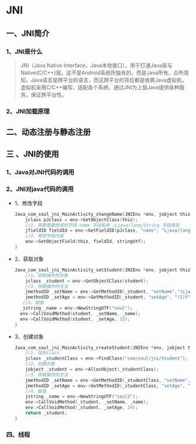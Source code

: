 # JNI

## 一、JNI简介

### 1、JNI是什么

> JNI（Java Native Interface，Java本地接口），用于打通Java层与Native(C/C++)层。这不是Android系统所独有的，而是Java所有。众所周知，Java语言是跨平台的语言，而这跨平台的背后都是依靠Java虚拟机，虚拟机采用C/C++编写，适配各个系统，通过JNI为上层Java提供各种服务，保证跨平台性。 

### 2、JNI加载原理





## 二、动态注册与静态注册




## 三 、JNI的使用

### 1、Java对JNI代码的调用





### 2、JNI对java代码的调用

* 1、修改字段

  ```c++
  Java_com_soul_jni_MainActivity_changeName(JNIEnv *env, jobject thiz, jstring name) {    //1、获取修改对象    
      jclass pJclass = env->GetObjectClass(thiz);    
      //2、获取需要修改的字段 name 字段名称 ;Ljava/lang/String 字段类型   
      jfieldID fieldId = env->GetFieldID(pJclass, "name", "Ljava/lang/String;");    jstring stringUtf = env->NewStringUTF("Sam");    
      //3、修改字段内容   
      env->SetObjectField(thiz, fieldId, stringUtf);  
  }
  ```

* 2、获取对象

  ```c++
  Java_com_soul_jni_MainActivity_setStudent(JNIEnv *env, jobject thiz, jobject student){ 
      //1、获取操作的对象   
      jclass _student = env->GetObjectClass(student);    
      //2、获取操作的方法    
      jmethodID _setName = env->GetMethodID(_student, "setName","(Ljava/lang/String;)V"); 
      jmethodID _setAge = env->GetMethodID(_student, "setAge", "(I)V");   
     //3、赋值    
     jstring _name = env->NewStringUTF("soul");    
    env->CallVoidMethod(student, _setName, _name);    
    env->CallVoidMethod(student, _setAge, 33);
  }
  ```

* 3、创建对象

  ```c++
  Java_com_soul_jni_MainActivity_createStudent(JNIEnv *env, jobject thiz) {    
      //1、找到class   
      jclass _studentClass = env->FindClass("com/soul/jni/Student");    
      //2、创建对象   
      jobject _student = env->AllocObject(_studentClass);    
      //3、获取操作的方法    
      jmethodID _setName = env->GetMethodID(_studentClass, "setName", "(Ljava/lang/String;)V");    
      jmethodID _setAge = env->GetMethodID(_studentClass, "setAge", "(I)V");    
      //4、赋值   
      jstring _name = env->NewStringUTF("soul2");   
      env->CallVoidMethod(_student, _setName, _name);    
      env->CallVoidMethod(_student, _setAge, 34);    
      return _student;
  }
  ```



###  四、线程





